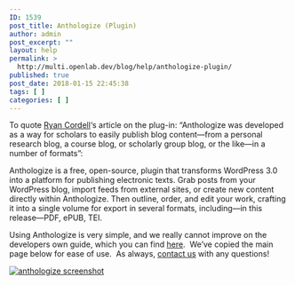 ```yaml
---
ID: 1539
post_title: Anthologize (Plugin)
author: admin
post_excerpt: ""
layout: help
permalink: >
  http://multi.openlab.dev/blog/help/anthologize-plugin/
published: true
post_date: 2018-01-15 22:45:38
tags: [ ]
categories: [ ]
---
```

To quote <a title="View all posts by Ryan Cordell" href="http://chronicle.com/blogs/profhacker/author/rcordell">Ryan Cordell</a>‘s article on the plug-in: “Anthologize was developed as a way for scholars to easily publish blog content—from a personal research blog, a course blog, or scholarly group blog, or the like—in a number of formats”:

Anthologize is a free, open-source, plugin that transforms WordPress 3.0 into a platform for publishing electronic texts. Grab posts from your WordPress blog, import feeds from external sites, or create new content directly within Anthologize. Then outline, order, and edit your work, crafting it into a single volume for export in several formats, including—in this release—PDF, ePUB, TEI.

Using Anthologize is very simple, and we really cannot improve on the developers own guide, which you can find <a href="http://anthologize.org/learn/user-guide/">here</a>.  We’ve copied the main page below for ease of use.  As always, <a href="https://multi.openlab.dev/support/contact-us">contact us</a> with any questions!

<a href="https://multi.openlab.dev/openroad/files/2013/02/anthologize-png.png"><img class="alignnone" src="https://openlab.citytech.cuny.edu/openroad/files/2013/02/anthologize-png.png" alt="anthologize screenshot" /></a>

&nbsp;